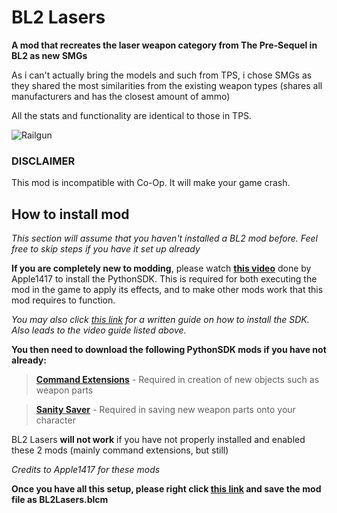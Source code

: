 # BL2 Lasers

**A mod that recreates the laser weapon category from The Pre-Sequel in BL2 as new SMGs**

As i can't actually bring the models and such from TPS, i chose SMGs as they shared the most similarities from the existing weapon types (shares all manufacturers and has the closest amount of ammo)

All the stats and functionality are identical to those in TPS.

![Railgun](https://i.imgur.com/SlCVUeS.png)


### DISCLAIMER

This mod is incompatible with Co-Op. It will make your game crash.




## How to install mod

*This section will assume that you haven't installed a BL2 mod before. Feel free to skip steps if you have it set up already*

**If you are completely new to modding**, please watch **[this video](https://www.youtube.com/watch?v=57WxvASCX70&t=1s)** done by Apple1417 to install the PythonSDK. This is required for both executing the mod in the game to apply its effects, and to make other mods work that this mod requires to function.

*You may also click [this link](https://bl-sdk.github.io/) for a written guide on how to install the SDK. Also leads to the video guide listed above.*

**You then need to download the following PythonSDK mods if you have not already:**

> **[Command Extensions](https://bl-sdk.github.io/mods/CommandExtensions/)** - Required in creation of new objects such as weapon parts

> **[Sanity Saver](https://bl-sdk.github.io/mods/SanitySaver/)** - Required in saving new weapon parts onto your character

BL2 Lasers **will not work** if you have not properly installed and enabled these 2 mods (mainly command extensions, but still)

*Credits to Apple1417 for these mods*


**Once you have all this setup, please right click [this link](https://raw.githubusercontent.com/BLCM/BLCMods/master/Borderlands%202%20mods/osetor74/Oselands/Oselands.blcm) and save the mod file as BL2Lasers.blcm**
